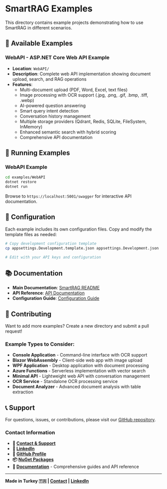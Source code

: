 # SmartRAG Examples

This directory contains example projects demonstrating how to use SmartRAG in different scenarios.

## 📁 Available Examples

### **WebAPI** - ASP.NET Core Web API Example
- **Location**: `WebAPI/`
- **Description**: Complete web API implementation showing document upload, search, and RAG operations
- **Features**: 
  - Multi-document upload (PDF, Word, Excel, text files)
  - Image processing with OCR support (.jpg, .png, .gif, .bmp, .tiff, .webp)
  - AI-powered question answering
  - Smart query intent detection
  - Conversation history management
  - Multiple storage providers (Qdrant, Redis, SQLite, FileSystem, InMemory)
  - Enhanced semantic search with hybrid scoring
  - Comprehensive API documentation

## 🚀 Running Examples

### WebAPI Example
```bash
cd examples/WebAPI
dotnet restore
dotnet run
```

Browse to `https://localhost:5001/swagger` for interactive API documentation.

## 🔧 Configuration

Each example includes its own configuration files. Copy and modify the template files as needed:

```bash
# Copy development configuration template
cp appsettings.Development.template.json appsettings.Development.json

# Edit with your API keys and configuration
```

## 📚 Documentation

- **Main Documentation**: [SmartRAG README](../../README.md)
- **API Reference**: [API Documentation](../../docs/api-reference.md)
- **Configuration Guide**: [Configuration Guide](../../docs/configuration.md)

## 🤝 Contributing

Want to add more examples? Create a new directory and submit a pull request!

### Example Types to Consider:
- **Console Application** - Command-line interface with OCR support
- **Blazor WebAssembly** - Client-side web app with image upload
- **WPF Application** - Desktop application with document processing
- **Azure Functions** - Serverless implementation with vector search
- **Minimal API** - Lightweight web API with conversation management
- **OCR Service** - Standalone OCR processing service
- **Document Analyzer** - Advanced document analysis with table extraction

## 📞 Support

For questions, issues, or contributions, please visit our [GitHub repository](https://github.com/byerlikaya/SmartRAG).

### Contact Information
- **📧 [Contact & Support](mailto:b.yerlikaya@outlook.com)**
- **💼 [LinkedIn](https://www.linkedin.com/in/barisyerlikaya/)**
- **🐙 [GitHub Profile](https://github.com/byerlikaya)**
- **📦 [NuGet Packages](https://www.nuget.org/profiles/byerlikaya)**
- **📖 [Documentation](https://byerlikaya.github.io/SmartRAG)** - Comprehensive guides and API reference

---
**Made in Turkey 🇹🇷 | [Contact](mailto:b.yerlikaya@outlook.com) | [LinkedIn](https://www.linkedin.com/in/barisyerlikaya/)**
